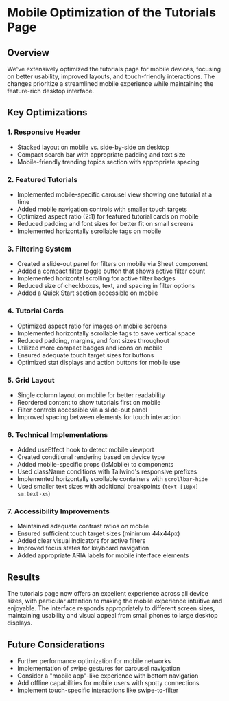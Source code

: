 # Mobile Optimization of the Tutorials Page

## Overview
We've extensively optimized the tutorials page for mobile devices, focusing on better usability, improved layouts, and touch-friendly interactions. The changes prioritize a streamlined mobile experience while maintaining the feature-rich desktop interface.

## Key Optimizations

### 1. Responsive Header
- Stacked layout on mobile vs. side-by-side on desktop
- Compact search bar with appropriate padding and text size
- Mobile-friendly trending topics section with appropriate spacing

### 2. Featured Tutorials
- Implemented mobile-specific carousel view showing one tutorial at a time
- Added mobile navigation controls with smaller touch targets
- Optimized aspect ratio (2:1) for featured tutorial cards on mobile
- Reduced padding and font sizes for better fit on small screens
- Implemented horizontally scrollable tags on mobile

### 3. Filtering System
- Created a slide-out panel for filters on mobile via Sheet component
- Added a compact filter toggle button that shows active filter count
- Implemented horizontal scrolling for active filter badges
- Reduced size of checkboxes, text, and spacing in filter options
- Added a Quick Start section accessible on mobile

### 4. Tutorial Cards
- Optimized aspect ratio for images on mobile screens
- Implemented horizontally scrollable tags to save vertical space
- Reduced padding, margins, and font sizes throughout
- Utilized more compact badges and icons on mobile
- Ensured adequate touch target sizes for buttons
- Optimized stat displays and action buttons for mobile use

### 5. Grid Layout
- Single column layout on mobile for better readability
- Reordered content to show tutorials first on mobile
- Filter controls accessible via a slide-out panel
- Improved spacing between elements for touch interaction

### 6. Technical Implementations
- Added useEffect hook to detect mobile viewport
- Created conditional rendering based on device type
- Added mobile-specific props (isMobile) to components
- Used className conditions with Tailwind's responsive prefixes
- Implemented horizontally scrollable containers with `scrollbar-hide`
- Used smaller text sizes with additional breakpoints (`text-[10px] sm:text-xs`)

### 7. Accessibility Improvements
- Maintained adequate contrast ratios on mobile
- Ensured sufficient touch target sizes (minimum 44x44px)
- Added clear visual indicators for active filters
- Improved focus states for keyboard navigation
- Added appropriate ARIA labels for mobile interface elements

## Results
The tutorials page now offers an excellent experience across all device sizes, with particular attention to making the mobile experience intuitive and enjoyable. The interface responds appropriately to different screen sizes, maintaining usability and visual appeal from small phones to large desktop displays.

## Future Considerations
- Further performance optimization for mobile networks
- Implementation of swipe gestures for carousel navigation
- Consider a "mobile app"-like experience with bottom navigation
- Add offline capabilities for mobile users with spotty connections
- Implement touch-specific interactions like swipe-to-filter 